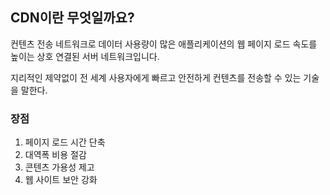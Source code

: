 ## CDN이란 무엇일까요?

컨텐츠 전송 네트워크로 데이터 사용량이 많은 애플리케이션의 웹 페이지 로드 속도를 높이는 상호 연결된 서버 네트워크입니다.

지리적인 제약없이 전 세계 사용자에게 빠르고 안전하게 컨텐츠를 전송할 수 있는 기술을 말한다.


### 장점
1. 페이지 로드 시간 단축
2. 대역폭 비용 절감
3. 콘텐츠 가용성 제고
4. 웹 사이트 보안 강화




